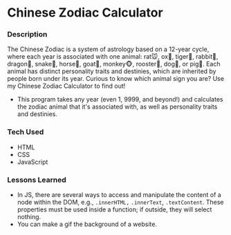 # Chinese Zodiac Calculator

### Description
The Chinese Zodiac is a system of astrology based on a 12-year cycle, where each year is associated with one animal: rat🐭, ox🐂, tiger🐯, rabbit🐰, dragon🐲, snake🐍, horse🐴, goat🐐, monkey🐵, rooster🐓, dog🐶, or pig🐷. Each animal has distinct personality traits and destinies, which are inherited by people born under its year. Curious to know which animal sign you are? Use my Chinese Zodiac Calculator to find out!
- This program takes any year (even 1, 9999, and beyond!) and calculates the zodiac animal that it's associated with, as well as personality traits and destinies.

### Tech Used
- HTML
- CSS
- JavaScript

### Lessons Learned
- In JS, there are several ways to access and manipulate the content of a node within the DOM, e.g., ```.innerHTML,``` ```.innerText```, ```.textContent```. These properties must be used inside a function; if outside, they will select nothing.
- You can make a gif the background of a website.